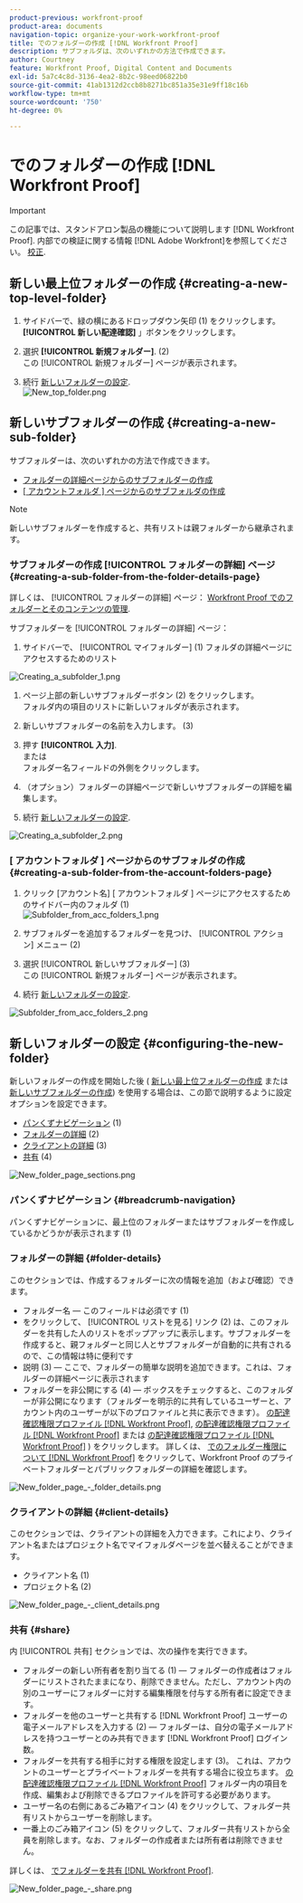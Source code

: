 ```yaml
---
product-previous: workfront-proof
product-area: documents
navigation-topic: organize-your-work-workfront-proof
title: でのフォルダーの作成 [!DNL Workfront Proof]
description: サブフォルダは、次のいずれかの方法で作成できます。
author: Courtney
feature: Workfront Proof, Digital Content and Documents
exl-id: 5a7c4c8d-3136-4ea2-8b2c-98eed06822b0
source-git-commit: 41ab1312d2ccb8b8271bc851a35e31e9ff18c16b
workflow-type: tm+mt
source-wordcount: '750'
ht-degree: 0%

---
```


# でのフォルダーの作成 [!DNL Workfront Proof]

>[!IMPORTANT]
>
>この記事では、スタンドアロン製品の機能について説明します [!DNL Workfront Proof]. 内部での検証に関する情報 [!DNL Adobe Workfront]を参照してください。 [校正](../../../review-and-approve-work/proofing/proofing.md).

## 新しい最上位フォルダーの作成 {#creating-a-new-top-level-folder}

1. サイドバーで、緑の横にあるドロップダウン矢印 (1) をクリックします。 **[!UICONTROL 新しい配達確認]** 」ボタンをクリックします。
1. 選択 **[!UICONTROL 新規フォルダー]**. (2)\
   この [!UICONTROL 新規フォルダー] ページが表示されます。

1. 続行 [新しいフォルダーの設定](#configuring-the-new-folder).\
   ![New_top_folder.png](assets/new-top-folder.png)

## 新しいサブフォルダーの作成 {#creating-a-new-sub-folder}

サブフォルダーは、次のいずれかの方法で作成できます。

* [フォルダーの詳細ページからのサブフォルダーの作成](#creating-a-sub-folder-from-the-folder-details-page)
* [[ アカウントフォルダ ] ページからのサブフォルダの作成](#creating-a-sub-folder-from-the-account-folders-page)

>[!NOTE]
>
>新しいサブフォルダーを作成すると、共有リストは親フォルダーから継承されます。

### サブフォルダーの作成 [!UICONTROL フォルダーの詳細] ページ {#creating-a-sub-folder-from-the-folder-details-page}

詳しくは、 [!UICONTROL フォルダーの詳細] ページ： [Workfront Proof でのフォルダーとそのコンテンツの管理](../../../workfront-proof/wp-work-proofsfiles/organize-your-work/manage-folders-and-contents.md).

サブフォルダーを [!UICONTROL フォルダーの詳細] ページ：

1. サイドバーで、 [!UICONTROL マイフォルダー] (1) フォルダの詳細ページにアクセスするためのリスト

![Creating_a_subfolder_1.png](assets/creating-a-subfolder-1.png)

1. ページ上部の新しいサブフォルダーボタン (2) をクリックします。\
   フォルダ内の項目のリストに新しいフォルダが表示されます。
1. 新しいサブフォルダーの名前を入力します。 (3)
1. 押す **[!UICONTROL 入力]**.\
   または\
   フォルダー名フィールドの外側をクリックします。

1. （オプション）フォルダーの詳細ページで新しいサブフォルダーの詳細を編集します。
1. 続行 [新しいフォルダーの設定](#configuring-the-new-folder).

![Creating_a_subfolder_2.png](assets/creating-a-subfolder-2-350x164.png)

### [ アカウントフォルダ ] ページからのサブフォルダの作成 {#creating-a-sub-folder-from-the-account-folders-page}

1. クリック [アカウント名] [ アカウントフォルダ ] ページにアクセスするためのサイドバー内のフォルダ (1)\
   ![Subfolder_from_acc_folders_1.png](assets/subfolder-from-acc-folders-1.png)

1. サブフォルダーを追加するフォルダーを見つけ、 [!UICONTROL アクション] メニュー (2)
1. 選択 [!UICONTROL 新しいサブフォルダー] (3)\
   この [!UICONTROL 新規フォルダー] ページが表示されます。
1. 続行 [新しいフォルダーの設定](#configuring-the-new-folder).

![Subfolder_from_acc_folders_2.png](assets/subfolder-from-acc-folders-2-350x177.png)

## 新しいフォルダーの設定 {#configuring-the-new-folder}

新しいフォルダーの作成を開始した後 ( [新しい最上位フォルダーの作成](#creating-a-new-top-level-folder) または [新しいサブフォルダーの作成](#creating-a-new-sub-folder)) を使用する場合は、この節で説明するように設定オプションを設定できます。

* [パンくずナビゲーション](#breadcrumb-navigation) (1)
* [フォルダーの詳細](#folder-details) (2)
* [クライアントの詳細](#client-details) (3)
* [共有](#share) (4)

![New_folder_page_sections.png](assets/new-folder-page-sections-350x389.png)

### パンくずナビゲーション {#breadcrumb-navigation}

パンくずナビゲーションに、最上位のフォルダーまたはサブフォルダーを作成しているかどうかが表示されます (1)

### フォルダーの詳細 {#folder-details}

このセクションでは、作成するフォルダーに次の情報を追加（および確認）できます。

* フォルダー名 — このフィールドは必須です (1)
* をクリックして、 [!UICONTROL リストを見る] リンク (2) は、このフォルダーを共有した人のリストをポップアップに表示します。サブフォルダーを作成すると、親フォルダーと同じ人とサブフォルダーが自動的に共有されるので、この情報は特に便利です
* 説明 (3) — ここで、フォルダーの簡単な説明を追加できます。これは、フォルダーの詳細ページに表示されます
* フォルダーを非公開にする (4) — ボックスをチェックすると、このフォルダーが非公開になります（フォルダーを明示的に共有しているユーザーと、アカウント内のユーザーが以下のプロファイルと共に表示できます）。 [の配達確認権限プロファイル [!DNL Workfront Proof]](../../../workfront-proof/wp-acct-admin/account-settings/proof-perm-profiles-in-wp.md), [の配達確認権限プロファイル [!DNL Workfront Proof]](../../../workfront-proof/wp-acct-admin/account-settings/proof-perm-profiles-in-wp.md) または [の配達確認権限プロファイル [!DNL Workfront Proof]](../../../workfront-proof/wp-acct-admin/account-settings/proof-perm-profiles-in-wp.md) ) をクリックします。 詳しくは、 [でのフォルダー権限について [!DNL Workfront Proof]](../../../workfront-proof/wp-work-proofsfiles/organize-your-work/folder-permissions.md) をクリックして、Workfront Proof のプライベートフォルダーとパブリックフォルダーの詳細を確認します。

![New_folder_page_-_folder_details.png](assets/new-folder-page---folder-details-350x133.png)

### クライアントの詳細 {#client-details}

このセクションでは、クライアントの詳細を入力できます。これにより、クライアント名またはプロジェクト名でマイフォルダページを並べ替えることができます。

* クライアント名 (1)
* プロジェクト名 (2)

![New_folder_page_-_client_details.png](assets/new-folder-page---client-details-350x74.png)

### 共有 {#share}

内 [!UICONTROL 共有] セクションでは、次の操作を実行できます。

* フォルダーの新しい所有者を割り当てる (1) — フォルダーの作成者はフォルダーにリストされたままになり、削除できません。ただし、アカウント内の別のユーザーにフォルダーに対する編集権限を付与する所有者に設定できます。
* フォルダーを他のユーザーと共有する [!DNL Workfront Proof] ユーザーの電子メールアドレスを入力する (2) — フォルダーは、自分の電子メールアドレスを持つユーザーとのみ共有できます [!DNL Workfront Proof] ログイン数。
* フォルダーを共有する相手に対する権限を設定します (3)。 これは、アカウントのユーザーとプライベートフォルダーを共有する場合に役立ちます。 [の配達確認権限プロファイル [!DNL Workfront Proof]](../../../workfront-proof/wp-acct-admin/account-settings/proof-perm-profiles-in-wp.md) フォルダー内の項目を作成、編集および削除できるプロファイルを許可する必要があります。
* ユーザー名の右側にあるごみ箱アイコン (4) をクリックして、フォルダー共有リストからユーザーを削除します。
* 一番上のごみ箱アイコン (5) をクリックして、フォルダー共有リストから全員を削除します。なお、フォルダーの作成者または所有者は削除できません。

詳しくは、 [でフォルダーを共有 [!DNL Workfront Proof]](../../../workfront-proof/wp-work-proofsfiles/organize-your-work/share-folders.md).

![New_folder_page_-_share.png](assets/new-folder-page---share-350x138.png)

